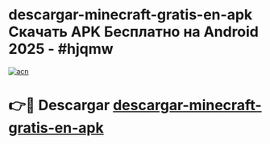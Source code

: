 # descargar-minecraft-gratis-en-apk Скачать APK Бесплатно на Android 2025 - #hjqmw

[![acn](https://github.com/user-attachments/assets/0f9c940e-d8b0-45ae-aac7-cd30a18b3e1c)](https://apps.freeplayer.one?title=descargar-minecraft-gratis-en-apk&ref=9RF)

# 👉🔴 Descargar [descargar-minecraft-gratis-en-apk](https://apps.freeplayer.one?title=descargar-minecraft-gratis-en-apk&ref=9RF)